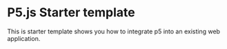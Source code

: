 # P5.js Starter template

This is starter template shows you how to integrate p5 into an existing web application.